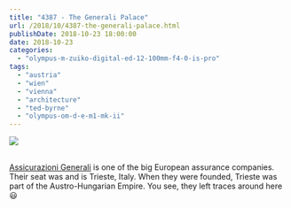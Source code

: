 ```yaml
---
title: "4387 - The Generali Palace"
url: /2018/10/4387-the-generali-palace.html
publishDate: 2018-10-23 18:00:00
date: 2018-10-23
categories: 
  - "olympus-m-zuiko-digital-ed-12-100mm-f4-0-is-pro"
tags: 
  - "austria"
  - "wien"
  - "vienna"
  - "architecture"
  - "ted-byrne"
  - "olympus-om-d-e-m1-mk-ii"
---
```

<div class="container">
<div class="center"><a target="_blank" href="https://d25zfm9zpd7gm5.cloudfront.net/1200x1200/2017/20170802_164535_lr.jpg"><img class="webfeedsFeaturedVisual" src="https://d25zfm9zpd7gm5.cloudfront.net/0600x0600/2017/20170802_164535_lr.jpg" /></a></div>
</div>
<br />

[Assicurazioni
Generali](https://en.wikipedia.org/wiki/Assicurazioni_Generali) is
one of the big European assurance companies. Their seat was and is
Trieste, Italy. When they were founded, Trieste was part of the
Austro-Hungarian Empire. You see, they left traces around here
:smiley: